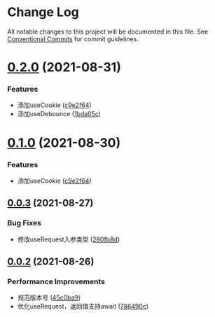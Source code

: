 # Change Log

All notable changes to this project will be documented in this file.
See [Conventional Commits](https://conventionalcommits.org) for commit guidelines.

# [0.2.0](https://github.com/mrrs878/gear/compare/@mrrs878/hooks@0.0.3...@mrrs878/hooks@0.2.0) (2021-08-31)


### Features

* 添加useCookie ([c9e2f64](https://github.com/mrrs878/gear/commit/c9e2f642674b1cab46406cf93944f574c3c09e21))
* 添加useDebounce ([1bda05c](https://github.com/mrrs878/gear/commit/1bda05c6bf7a7e523069257f9a060907c7158656))





# [0.1.0](https://github.com/mrrs878/gear/compare/@mrrs878/hooks@0.0.3...@mrrs878/hooks@0.1.0) (2021-08-30)


### Features

* 添加useCookie ([c9e2f64](https://github.com/mrrs878/gear/commit/c9e2f642674b1cab46406cf93944f574c3c09e21))





## [0.0.3](https://github.com/mrrs878/gear/compare/@mrrs878/hooks@0.0.2...@mrrs878/hooks@0.0.3) (2021-08-27)


### Bug Fixes

* 修改useRequest入参类型 ([280fb8d](https://github.com/mrrs878/gear/commit/280fb8d7af1f67b4687194f8e241274e18ad392d))





## [0.0.2](https://github.com/mrrs878/gear/compare/@mrrs878/hooks@0.0.1...@mrrs878/hooks@0.0.2) (2021-08-26)


### Performance Improvements

* 规范版本号 ([45c0ba9](https://github.com/mrrs878/gear/commit/45c0ba958a2814580e5f73d9a9b9b4f56b9e8fb6))
* 优化useRequest，返回值支持await ([786490c](https://github.com/mrrs878/gear/commit/786490c91505cbbb3f4d46b55e18cf1a9072c845))
